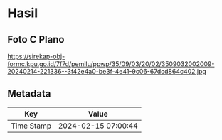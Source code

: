 # Hasil

## Foto C Plano

https://sirekap-obj-formc.kpu.go.id/7f7d/pemilu/ppwp/35/09/03/20/02/3509032002009-20240214-221336--3f42e4a0-be3f-4e41-9c06-67dcd864c402.jpg


## Metadata

| Key        | Value               |
| ---------- | ------------------- |
| Time Stamp | 2024-02-15 07:00:44 |



